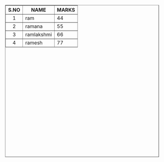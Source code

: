 <html>
<head>
<title> tables in html</title>
</head>
<body>
<table border="1" width="600" height="500">
<tr>
<th>S.NO</th>
<th>NAME</th>
<th>MARKS</th>
</tr>
<tr>
<td align="center">1</td>
<td>ram</td>
<td>44</td>
</tr>
<tr>
<td align="center">2</td>
<td>ramana</td>
<td>55</td>
</tr>
<tr>
<td align= "center">3</td>
<td>ramlakshmi</td>
<td>66</td>
</tr>
<tr>
<td align= "center">4</td>
<td>ramesh</td>
<td>77</td>
</tr>


</table>
</body>

</html>
